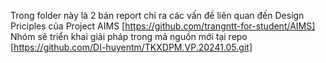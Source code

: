 Trong folder này là 2 bản report chỉ ra các vấn đề liên quan đến Design Priciples của Project AIMS [https://github.com/trangntt-for-student/AIMS]
Nhóm sẽ triển khai giải pháp trong mã nguồn mới tại repo [https://github.com/DI-huyentm/TKXDPM.VP.20241.05.git]
